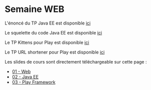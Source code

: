 Semaine WEB
======================

L'énoncé du TP Java EE est disponible [ici](https://github.com/mathieuancelin/poitiers-2013/blob/master/todo.md)

Le squelette du code Java EE est disponible [ici](https://github.com/mathieuancelin/poitiers-2013/raw/master/todo-tp.zip)

Le TP Kittens pour Play est disponible [ici](https://github.com/mathieuancelin/EMN-Play/wiki/Kittens)

Le TP URL shortener pour Play est disponible [ici](https://github.com/mathieuancelin/EMN-Play/wiki/URL-shortener)

Les slides de cours sont directement téléchargeable sur cette page :

* [01 - Web](https://github.com/mathieuancelin/poitiers-2013/raw/master/01-Web.pdf)
* [02 - Java EE](https://github.com/mathieuancelin/poitiers-2013/raw/master/03-JavaEE.pdf)
* [03 - Play Framework](https://github.com/mathieuancelin/poitiers-2013/raw/master/04-PlayFramework.pdf)
